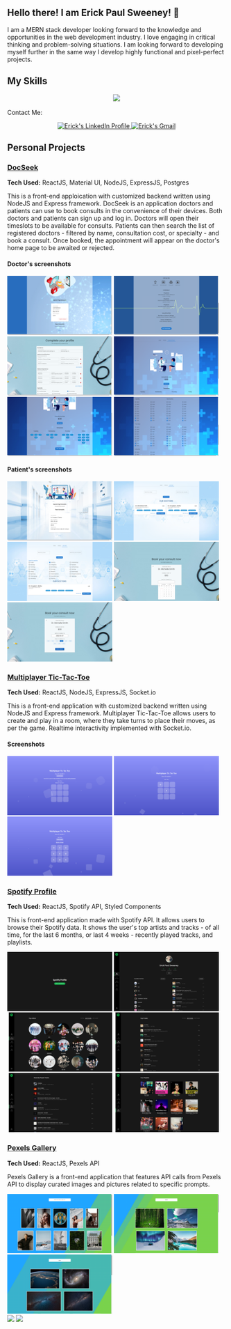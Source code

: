## Hello there! I am Erick Paul Sweeney! <span class="wave">👋</span>

I am a MERN stack developer looking forward to the knowledge and opportunities in the web development industry. I love engaging in critical thinking and problem-solving situations. I am looking forward to developing myself further in the same way I develop highly functional and pixel-perfect projects.

## My Skills

<p align="center"><img src="https://skillicons.dev/icons?i=css,express,firebase,html,js,mongodb,nodejs,postgres,react,redux,styledcomponents,vscode" /></p>

Contact Me:

<p align="center">
<a href="https://www.linkedin.com/in/erick-paul-sweeney/">
    <img alt="Erick's LinkedIn Profile" src="https://cdn-icons-png.flaticon.com/512/3536/3536505.png" width="50px" >
</a>
<a href="mailto:erickpaulsweeney@gmail.com">
    <img alt="Erick's Gmail" src="https://cdn-icons-png.flaticon.com/512/732/732200.png" width="50px" >
</a>
</p>

## Personal Projects

### <a href="https://docseek-mern.netlify.app/"> DocSeek <a>

**Tech Used:** ReactJS, Material UI, NodeJS, ExpressJS, Postgres

This is a front-end apploication with customized backend written using NodeJS and Express framework. DocSeek is an application doctors and patients can use to book consults in the convenience of their devices. Both doctors and patients can sign up and log in. Doctors will open their timeslots to be available for consults. Patients can then search the list of registered doctors - filtered by name, consultation cost, or specialty - and book a consult. Once booked, the appointment will appear on the doctor's home page to be awaited or rejected.

#### Doctor's screenshots

<div style="dispaly: flex: justify-content: center">
    <img src = "https://github.com/erickpaulsweeney/erickpaulsweeney/blob/master/images/Doctor%20Homepage.png" alt = "Doctor's Homepage" width="48%" /> 
    <img src = "https://github.com/erickpaulsweeney/erickpaulsweeney/blob/master/images/Doctor%20Profile.png" alt = "Doctor's Profile" width="48%" /> 
    <img src = "https://github.com/erickpaulsweeney/erickpaulsweeney/blob/master/images/Doctor%20Profile%20Edit.png" alt = "Doctor's Profile Edit" width="48%" /> 
    <img src = "https://github.com/erickpaulsweeney/erickpaulsweeney/blob/master/images/Doctor%20Consultations%201.png" alt = "Doctor's Consultation" width="48%" /> 
    <img src = "https://github.com/erickpaulsweeney/erickpaulsweeney/blob/master/images/Doctor%20Consultations%202.png" alt = "Doctor's Consultation" width="48%" /> 
    <img src = "https://github.com/erickpaulsweeney/erickpaulsweeney/blob/master/images/Doctor%20Consultations%203.png" alt = "Doctor's Consultation" width="48%" /> 
</div>

#### Patient's screenshots

<div style="dispaly: flex: justify-content: center">
    <img src = "https://github.com/erickpaulsweeney/erickpaulsweeney/blob/master/images/Patient%20Homepage.png" alt = "Patient's Homepage" width="48%" /> 
    <img src = "https://github.com/erickpaulsweeney/erickpaulsweeney/blob/master/images/Patient%20Search%201.png" alt = "Patient's Search" width="48%" /> 
    <img src = "https://github.com/erickpaulsweeney/erickpaulsweeney/blob/master/images/Patient%20Search%202.png" alt = "Patient's Search" width="48%" /> 
    <img src = "https://github.com/erickpaulsweeney/erickpaulsweeney/blob/master/images/Patient%20Booking%201.png" alt = "Patient's Booking" width="48%" /> 
    <img src = "https://github.com/erickpaulsweeney/erickpaulsweeney/blob/master/images/Patient%20Booking%202.png" alt = "Patient's Booking" width="48%" /> 
</div>

### <a href="https://multiplayer-tic-tac-toe-mern.netlify.app/">Multiplayer Tic-Tac-Toe</a>

**Tech Used:** ReactJS, NodeJS, ExpressJS, Socket.io

This is a front-end application with customized backend written using NodeJS and Express framework. Multiplayer Tic-Tac-Toe allows users to create and play in a room, where they take turns to place their moves, as per the game. Realtime interactivity implemented with Socket.io.

#### Screenshots

<div style="dispaly: flex: justify-content: center">
    <img src = "https://github.com/erickpaulsweeney/erickpaulsweeney/blob/master/images/TicTacToe%201.png" alt = "Tic Tac Toe" width="48%" /> 
    <img src = "https://github.com/erickpaulsweeney/erickpaulsweeney/blob/master/images/TicTacToe%202.png" alt = "Tic Tac Toe" width="48%" /> 
    <img src = "https://github.com/erickpaulsweeney/erickpaulsweeney/blob/master/images/TicTacToe%203.png" alt = "Tic Tac Toe" width="48%" /> 
</div>

### <a href="https://spotify-profile-mern.netlify.app/">Spotify Profile</a>

**Tech Used:** ReactJS, Spotify API, Styled Components

This is front-end application made with Spotify API. It allows users to browse their Spotify data. It shows the user's top artists and tracks - of all time, for the last 6 months, or last 4 weeks - recently played tracks, and playlists. 

<div style="dispaly: flex: justify-content: center">
    <img src = "https://github.com/erickpaulsweeney/erickpaulsweeney/blob/master/images/Spotify%20Profile%201.png" alt = "Spotify Profile" width="48%" /> 
    <img src = "https://github.com/erickpaulsweeney/erickpaulsweeney/blob/master/images/Spotify%20Profile%202.png" alt = "Spotify Profile" width="48%" /> 
    <img src = "https://github.com/erickpaulsweeney/erickpaulsweeney/blob/master/images/Spotify%20Profile%203.png" alt = "Spotify Profile" width="48%" /> 
    <img src = "https://github.com/erickpaulsweeney/erickpaulsweeney/blob/master/images/Spotify%20Profile%204.png" alt = "Spotify Profile" width="48%" /> 
    <img src = "https://github.com/erickpaulsweeney/erickpaulsweeney/blob/master/images/Spotify%20Profile%205.png" alt = "Spotify Profile" width="48%" /> 
    <img src = "https://github.com/erickpaulsweeney/erickpaulsweeney/blob/master/images/Spotify%20Profile%206.png" alt = "Spotify Profile" width="48%" /> 
</div>

### <a href="https://spotify-profile-mern.netlify.app/">Pexels Gallery</a>

**Tech Used:** ReactJS, Pexels API

Pexels Gallery is a front-end application that features API calls from Pexels API to display curated images and pictures related to specific prompts.

<div style="dispaly: flex: justify-content: center">
    <img src = "https://github.com/erickpaulsweeney/erickpaulsweeney/blob/master/images/Pexels%201.png" alt = "Spotify Profile" width="48%" /> 
    <img src = "https://github.com/erickpaulsweeney/erickpaulsweeney/blob/master/images/Pexels%202.png" alt = "Spotify Profile" width="48%" /> 
    <img src = "https://github.com/erickpaulsweeney/erickpaulsweeney/blob/master/images/Pexels%203.png" alt = "Spotify Profile" width="48%" /> 
</div>

<img src="https://github-readme-stats.vercel.app/api/top-langs?username=erickpaulsweeney&layout=compact&theme=dark"/>

<img src="https://github-readme-stats.vercel.app/api?username=erickpaulsweeney&show_icons=true&theme=dark"/>
